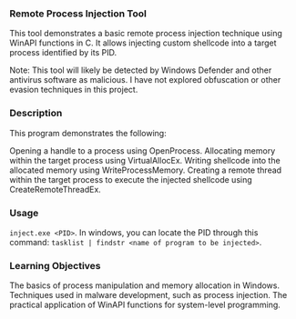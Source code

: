 ### Remote Process Injection Tool
This tool demonstrates a basic remote process injection technique using WinAPI functions in C. It allows injecting custom shellcode into a target process identified by its PID.

Note: This tool will likely be detected by Windows Defender and other antivirus software as malicious. I have not explored obfuscation or other evasion techniques in this project.

### Description
This program demonstrates the following:

Opening a handle to a process using OpenProcess.
Allocating memory within the target process using VirtualAllocEx.
Writing shellcode into the allocated memory using WriteProcessMemory.
Creating a remote thread within the target process to execute the injected shellcode using CreateRemoteThreadEx.

### Usage
```inject.exe <PID>```.
In windows, you can locate the PID through this command:
```tasklist | findstr <name of program to be injected>```.

### Learning Objectives
The basics of process manipulation and memory allocation in Windows.
Techniques used in malware development, such as process injection.
The practical application of WinAPI functions for system-level programming.
